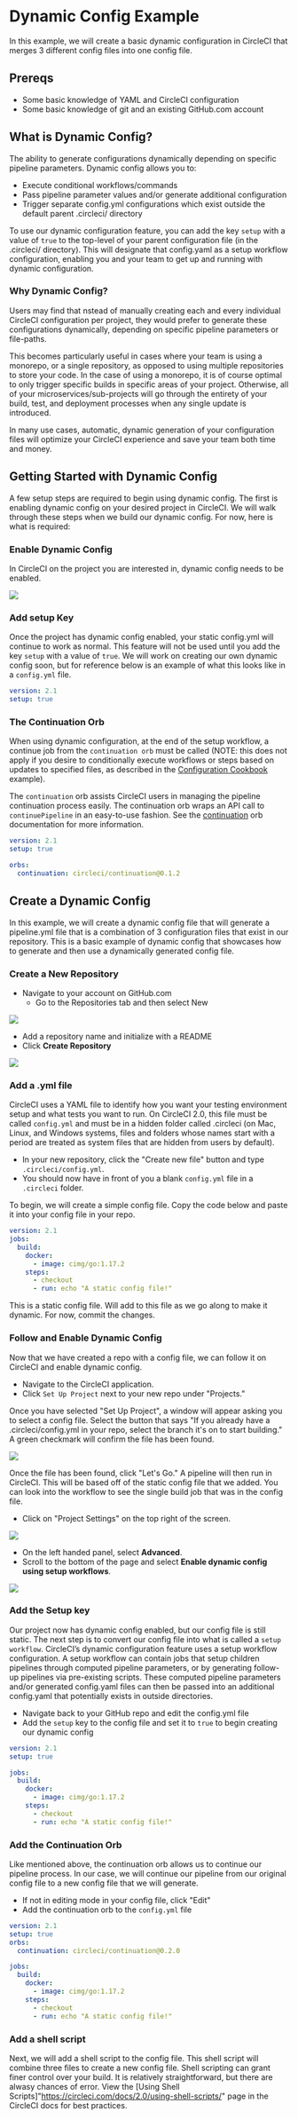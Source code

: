 # Dynamic Config Example

In this example, we will create a basic dynamic configuration in CircleCI that merges 3 different config files into one config file. 

## Prereqs

- Some basic knowledge of YAML and CircleCI configuration
- Some basic knowledge of git and an existing GitHub.com account

## What is Dynamic Config? 

The ability to generate configurations dynamically depending on specific pipeline parameters. Dynamic config allows you to:

- Execute conditional workflows/commands
- Pass pipeline parameter values and/or generate additional configuration
- Trigger separate config.yml configurations which exist outside the default parent .circleci/ directory

To use our dynamic configuration feature, you can add the key `setup` with a value of `true` to the top-level of your parent configuration file (in the .circleci/ directory). This will designate that config.yaml as a setup workflow configuration, enabling you and your team to get up and running with dynamic configuration.

### Why Dynamic Config?

Users may find that nstead of manually creating each and every individual CircleCI configuration per project, they would prefer to generate these configurations dynamically, depending on specific pipeline parameters or file-paths.

This becomes particularly useful in cases where your team is using a monorepo, or a single repository, as opposed to using multiple repositories to store your code. In the case of using a monorepo, it is of course optimal to only trigger specific builds in specific areas of your project. Otherwise, all of your microservices/sub-projects will go through the entirety of your build, test, and deployment processes when any single update is introduced.

In many use cases, automatic, dynamic generation of your configuration files will optimize your CircleCI experience and save your team both time and money.

## Getting Started with Dynamic Config

A few setup steps are required to begin using dynamic config. The first is enabling dynamic config on your desired project in CircleCI. We will walk through these steps when we build our dynamic config. For now, here is what is required:

### Enable Dynamic Config

In CircleCI on the project you are interested in, dynamic config needs to be enabled.

<img src="images/enabledynamic.png">

### Add setup Key

Once the project has dynamic config enabled, your static config.yml will continue to work as normal. This feature will not be used until you add the key `setup` with a value of `true`. We will work on creating our own dynamic config soon, but for reference below is an example of what this looks like in a `config.yml` file. 

```yml
version: 2.1
setup: true
```
### The Continuation Orb

When using dynamic configuration, at the end of the setup workflow, a continue job from the `continuation orb` must be called (NOTE: this does not apply if you desire to conditionally execute workflows or steps based on updates to specified files, as described in the [Configuration Cookbook](https://circleci.com/docs/2.0/configuration-cookbook/?section=examples-and-guides#execute-specific-workflows-or-steps-based-on-which-files-are-modified) example).

The `continuation` orb assists CircleCI users in managing the pipeline continuation process easily. The continuation orb wraps an API call to `continuePipeline` in an easy-to-use fashion. See the [continuation](https://circleci.com/developer/orbs/orb/circleci/continuation) orb documentation for more information.

```yml
version: 2.1
setup: true

orbs:
  continuation: circleci/continuation@0.1.2
```
## Create a Dynamic Config

In this example, we will create a dynamic config file that will generate a pipeline.yml file that is a combination of 3 configuration files that exist in our repository. This is a basic example of dynamic config that showcases how to generate and then use a dynamically generated config file. 

### Create a New Repository

- Navigate to your account on GitHub.com
  - Go to the Repositories tab and then select New

<img src="images/newrepo.png">

- Add a repository name and initialize with a README
- Click **Create Repository**

<img src="images/repodesc.png">

### Add a .yml file

CircleCI uses a YAML file to identify how you want your testing environment setup and what tests you want to run. On CircleCI 2.0, this file must be called `config.yml` and must be in a hidden folder called .circleci (on Mac, Linux, and Windows systems, files and folders whose names start with a period are treated as system files that are hidden from users by default).

- In your new repository, click the "Create new file" button and type `.circleci/config.yml`.
- You should now have in front of you a blank `config.yml` file in a `.circleci` folder. 

To begin, we will create a simple config file. Copy the code below and paste it into your config file in your repo. 

```yml
version: 2.1
jobs:
  build:
    docker: 
      - image: cimg/go:1.17.2
    steps:
      - checkout
      - run: echo "A static config file!"
```
This is a static config file. Will add to this file as we go along to make it dynamic. For now, commit the changes. 

### Follow and Enable Dynamic Config

Now that we have created a repo with a config file, we can follow it on CircleCI and enable dynamic config. 

- Navigate to the CircleCI application.
- Click `Set Up Project` next to your new repo under "Projects."

Once you have selected "Set Up Project", a window will appear asking you to select a config file. Select the button that says "If you already have a .circleci/config.yml in your repo, select the branch it's on to start building." A green checkmark will confirm the file has been found.

<img src="images/selectconfigfile.png">

Once the file has been found, click "Let's Go." A pipeline will then run in CircleCI. This will be based off of the static config file that we added. You can look into the workflow to see the single build job that was in the config file. 

- Click on "Project Settings" on the top right of the screen. 

<img src="images/projectsettings.png">

- On the left handed panel, select **Advanced**. 
- Scroll to the bottom of the page and select **Enable dynamic config using setup workflows**.

<img src="images/enabledynamic.png">

### Add the Setup key

Our project now has dynamic config enabled, but our config file is still static. The next step is to convert our config file into what is called a `setup workflow`. CircleCI’s dynamic configuration feature uses a setup workflow configuration. A setup workflow can contain jobs that setup children pipelines through computed pipeline parameters, or by generating follow-up pipelines via pre-existing scripts. These computed pipeline parameters and/or generated config.yaml files can then be passed into an additional config.yaml that potentially exists in outside directories.

- Navigate back to your GitHub repo and edit the config.yml file
- Add the `setup` key to the config file and set it to `true` to begin creating our dynamic config

```yml
version: 2.1
setup: true

jobs:
  build:
    docker: 
      - image: cimg/go:1.17.2
    steps:
      - checkout
      - run: echo "A static config file!"
 ```

### Add the Continuation Orb

Like mentioned above, the continuation orb allows us to continue our pipeline process. In our case, we will continue our pipeline from our original config file to a new config file that we will generate. 

- If not in editing mode in your config file, click "Edit"
- Add the continuation orb to the `config.yml` file

```yml
version: 2.1
setup: true
orbs: 
  continuation: circleci/continuation@0.2.0

jobs:
  build:
    docker: 
      - image: cimg/go:1.17.2
    steps:
      - checkout
      - run: echo "A static config file!"
 ```
 
### Add a shell script

Next, we will add a shell script to the config file. This shell script will combine three files to create a new config file. Shell scripting can grant finer control over your build. It is relatively straightforward, but there are alwasy chances of error. View the [Using Shell Scripts]"https://circleci.com/docs/2.0/using-shell-scripts/" page in the CircleCI docs for best practices. 

